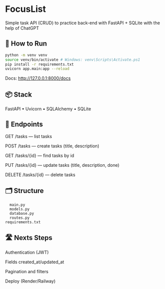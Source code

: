 # FocusList

Simple task API (CRUD) to practice back-end with FastAPI + SQLite with the help of ChatGPT

## 🚀 How to Run
```bash
python -m venv venv
source venv/bin/activate # Windows: venv\Scripts\Activate.ps1
pip install -r requirements.txt
uvicorn app.main:app --reload
```
Docs: http://127.0.0.1:8000/docs

## 📦 Stack

FastAPI • Uvicorn • SQLAlchemy • SQLite

## 🔗 Endpoints

GET /tasks — list tasks

POST /tasks — create tasks (title, description)

GET /tasks/{id} — find tasks by id

PUT /tasks/{id} — update tasks (title, description, done)

DELETE /tasks/{id} — delete tasks

## 🗂️ Structure

```app/
  main.py
  models.py
  database.py
  routes.py
requirements.txt
```

## 🛣️ Nexts Steps

Authentication (JWT)

Fields created_at/updated_at

Pagination and filters

Deploy (Render/Railway)
